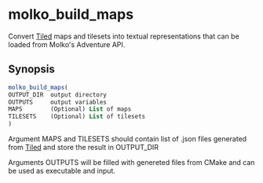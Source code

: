 # molko_build_maps

Convert [Tiled][] maps and tilesets into textual representations that can be
loaded from Molko's Adventure API.

## Synopsis

```cmake
molko_build_maps(
OUTPUT_DIR  output directory
OUTPUTS     output variables
MAPS        (Optional) List of maps
TILESETS    (Optional) List of tilesets
)
```

Argument MAPS and TILESETS should contain list of .json files generated from
[Tiled][tiled] and store the result in OUTPUT_DIR

Arguments OUTPUTS will be filled with genereted files from CMake and can be
used as executable and input.

[Tiled]: http://mapeditor.org


